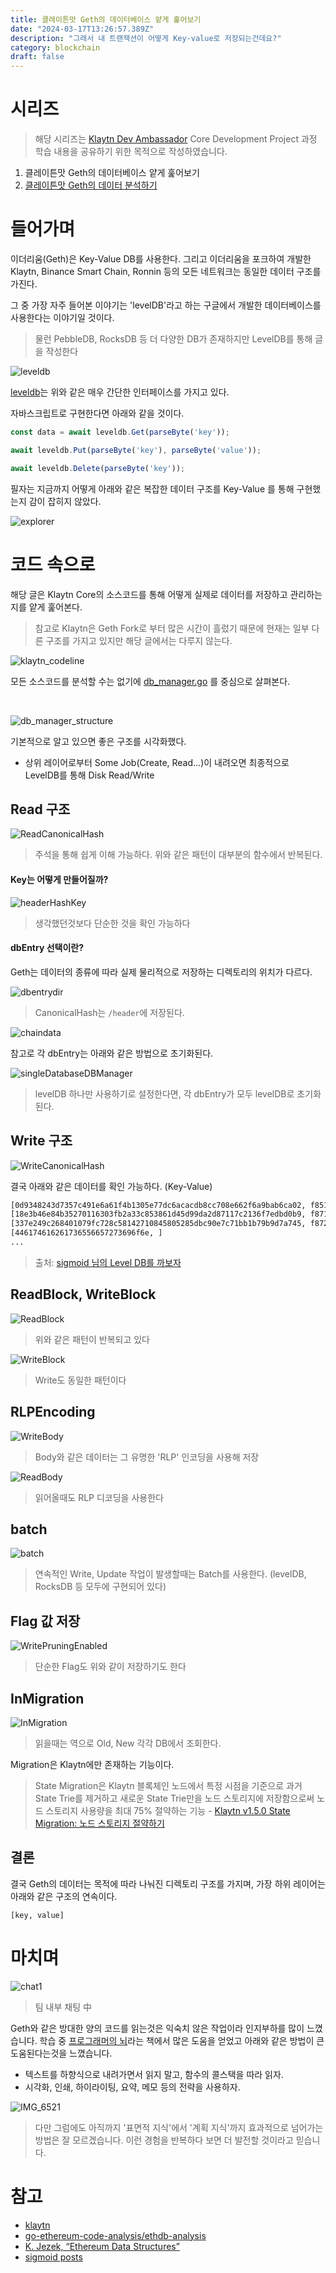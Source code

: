 ```yaml
---
title: 클레이튼맛 Geth의 데이터베이스 얕게 훑어보기
date: "2024-03-17T13:26:57.389Z"
description: "그래서 내 트랜잭션이 어떻게 Key-value로 저장되는건데요?"
category: blockchain
draft: false
---
```


# 시리즈
> 해당 시리즈는 [Klaytn Dev Ambassador](https://medium.com/klaytn-kr/klaytn%EC%9D%98-%EC%83%88%EB%A1%9C%EC%9B%8C%EC%A7%84-klaytn-ambassador-%ED%94%84%EB%A1%9C%EA%B7%B8%EB%9E%A8%EC%9D%84-%EC%86%8C%EA%B0%9C%ED%95%A9%EB%8B%88%EB%8B%A4-f654df403123) Core Development Project 과정 학습 내용을 공유하기 위한 목적으로 작성하였습니다. 

1. 클레이튼맛 Geth의 데이터베이스 얕게 훑어보기
2. [클레이튼맛 Geth의 데이터 분석하기](/blockchain/klaytn-geth-db-data/)

# 들어가며 

이더리움(Geth)은 Key-Value DB를 사용한다. 그리고 이더리움을 포크하여 개발한 Klaytn, Binance Smart Chain, Ronnin 등의 모든 네트워크는 동일한 데이터 구조를 가진다. 


그 중 가장 자주 들어본 이야기는 'levelDB'라고 하는 구글에서 개발한 데이터베이스를 사용한다는 이야기일 것이다. 
> 물런 PebbleDB, RocksDB 등 더 다양한 DB가 존재하지만 LevelDB를 통해 글을 작성한다

![leveldb](./images/leveldb.png) 

[leveldb](https://github.com/syndtr/goleveldb)는 위와 같은 매우 간단한 인터페이스를 가지고 있다. 

자바스크립트로 구현한다면 아래와 같을 것이다.

```javascript
const data = await leveldb.Get(parseByte('key'));

await leveldb.Put(parseByte('key'), parseByte('value'));

await leveldb.Delete(parseByte('key'));
```

필자는 지금까지 어떻게 아래와 같은 복잡한 데이터 구조를 Key-Value 를 통해 구현했는지 감이 잡히지 않았다.

![explorer](./images/explorer.png) 

# 코드 속으로 

해당 글은 Klaytn Core의 소스코드를 통해 어떻게 실제로 데이터를 저장하고 관리하는지를 얕게 훑어본다.
> 참고로 Klaytn은 Geth Fork로 부터 많은 시간이 흘렀기 때문에 현재는 일부 다른 구조를 가지고 있지만 해당 글에서는 다루지 않는다.

![klaytn_codeline](./images/klaytn_codeline.png) 

모든 소스코드를 분석할 수는 없기에 [db_manager.go](https://github.com/klaytn/klaytn/blob/dev/storage/database/db_manager.go) 를 중심으로 살펴본다.

<br/>

![db_manager_structure](./images/db_manager_structure.png) 

기본적으로 알고 있으면 좋은 구조를 시각화했다. 
- 상위 레이어로부터 Some Job(Create, Read...)이 내려오면 최종적으로 LevelDB를 통해 Disk Read/Write

## Read 구조

![ReadCanonicalHash](./images/ReadCanonicalHash.png) 
> 주석을 통해 쉽게 이해 가능하다. 위와 같은 패턴이 대부분의 함수에서 반복된다.

#### Key는 어떻게 만들어질까?

![headerHashKey](./images/headerHashKey.png) 
> 생각했던것보다 단순한 것을 확인 가능하다 


#### dbEntry 선택이란? 

Geth는 데이터의 종류에 따라 실제 물리적으로 저장하는 디렉토리의 위치가 다르다. 

![dbentrydir](./images/dbentrydir.png) 
> CanonicalHash는 `/header`에 저장된다.

![chaindata](./images/chaindata.png) 

참고로 각 dbEntry는 아래와 같은 방법으로 초기화된다.

![singleDatabaseDBManager](./images/singleDatabaseDBManager.png) 
> levelDB 하나만 사용하기로 설정한다면, 각 dbEntry가 모두 levelDB로 초기화된다.

## Write 구조

![WriteCanonicalHash](./images/WriteCanonicalHash.png) 

결국 아래와 같은 데이터를 확인 가능하다. (Key-Value)

```txt
[0d9348243d7357c491e6a61f4b1305e77dc6acacdb8cc708e662f6a9bab6ca02, f8518080808080a018e3b46e84b35270116303fb2a33c853861d45d99da2d87117c2136f7edbd0b980a0717aef38e7ba4a0ae477856a6e7f6ba8d4ee764c57908e6f22643a558db737ff808080808080808080]
[18e3b46e84b35270116303fb2a33c853861d45d99da2d87117c2136f7edbd0b9, f871a036c093a349d905ad74b68851304d5dc5f111fbab2c24c4b4d02e96d2fc0727fdb84ef84c80880de0b6b3a7640000a056e81f171bcc55a6ff8345e692c0f86e5b48e01b996cadc001622fb5e363b421a0c5d2460186f7233c927e7db2dcc703c0e500b653ca82273b7bfad8045d85a470]
[337e249c268401079fc728c58142710845805285dbc90e7c71bb1b79b9d7a745, f872a120761d5c42184a02cc64585ed2ff339fc39a907e82731d70313c83d2212b2da36bb84ef84c80888ac7230489e80000a056e81f171bcc55a6ff8345e692c0f86e5b48e01b996cadc001622fb5e363b421a0c5d2460186f7233c927e7db2dcc703c0e500b653ca82273b7bfad8045d85a470]
[446174616261736556657273696f6e, ]
...
```
> 출처: [sigmoid 님의 Level DB를 까보자](https://steemit.com/ethereum/@sigmoid/level-db-3)

## ReadBlock, WriteBlock

![ReadBlock](./images/ReadBlock.png) 
> 위와 같은 패턴이 반복되고 있다

![WriteBlock](./images/WriteBlock.png) 
> Write도 동일한 패턴이다

## RLPEncoding

![WriteBody](./images/WriteBody.png)  
> Body와 같은 데이터는 그 유명한 'RLP' 인코딩을 사용해 저장

![ReadBody](./images/ReadBody.png) 
> 읽어올때도 RLP 디코딩을 사용한다


## batch

![batch](./images/batch.png) 
> 연속적인 Write, Update 작업이 발생할때는 Batch를 사용한다. (levelDB, RocksDB 등 모두에 구현되어 있다)

## Flag 값 저장

![WritePruningEnabled](./images/WritePruningEnabled.png) 
> 단순한 Flag도 위와 같이 저장하기도 한다

## InMigration

![InMigration](./images/InMigration.png) 
> 읽을때는 역으로 Old, New 각각 DB에서 조회한다.

Migration은 Klaytn에만 존재하는 기능이다.

> State Migration은 Klaytn 블록체인 노드에서 특정 시점을 기준으로 과거 State Trie를 제거하고 새로운 State Trie만을 노드 스토리지에 저장함으로써 노드 스토리지 사용량을 최대 75% 절약하는 기능 - [Klaytn v1.5.0 State Migration: 노드 스토리지 절약하기](https://medium.com/klaytn/klaytn-v1-5-0-state-migration-%EB%85%B8%EB%93%9C-%EC%8A%A4%ED%86%A0%EB%A6%AC%EC%A7%80-%EC%A0%88%EC%95%BD%ED%95%98%EA%B8%B0-358dd77d9fd6)

## 결론


결국 Geth의 데이터는 목적에 따라 나눠진 디렉토리 구조를 가지며, 가장 하위 레이어는 아래와 같은 구조의 연속이다.

```
[key, value]
```


# 마치며

![chat1](./images/chat1.png) 
> 팀 내부 채팅 中

Geth와 같은 방대한 양의 코드를 읽는것은 익숙치 않은 작업이라 인지부하를 많이 느꼈습니다. 학습 중 [프로그래머의 뇌](https://m.yes24.com/Goods/Detail/105911017)라는 책에서 많은 도움을 얻었고 아래와 같은 방법이 큰 도움된다는것을 느꼈습니다.
- 텍스트를 하향식으로 내려가면서 읽지 말고, 함수의 콜스택을 따라 읽자.
- 시각화, 인쇄, 하이라이팅, 요약, 메모 등의 전략을 사용하자.

![IMG_6521](./images/IMG_6521.jpeg) 
> 다만 그럼에도 아직까지 '표면적 지식'에서 '계획 지식'까지 효과적으로 넘어가는 방법은 잘 모르겠습니다. 이런 경험을 반복하다 보면 더 발전할 것이라고 믿습니다.

# 참고
- [klaytn](https://github.com/klaytn/klaytn)
- [go-ethereum-code-analysis/ethdb-analysis](https://github.com/agiletechvn/go-ethereum-code-analysis/blob/master/ethdb-analysis.md)
- [K. Jezek, “Ethereum Data Structures”](https://arxiv.org/pdf/2108.05513/1000.pdf)
- [sigmoid posts](https://steemit.com/@sigmoid/posts)
